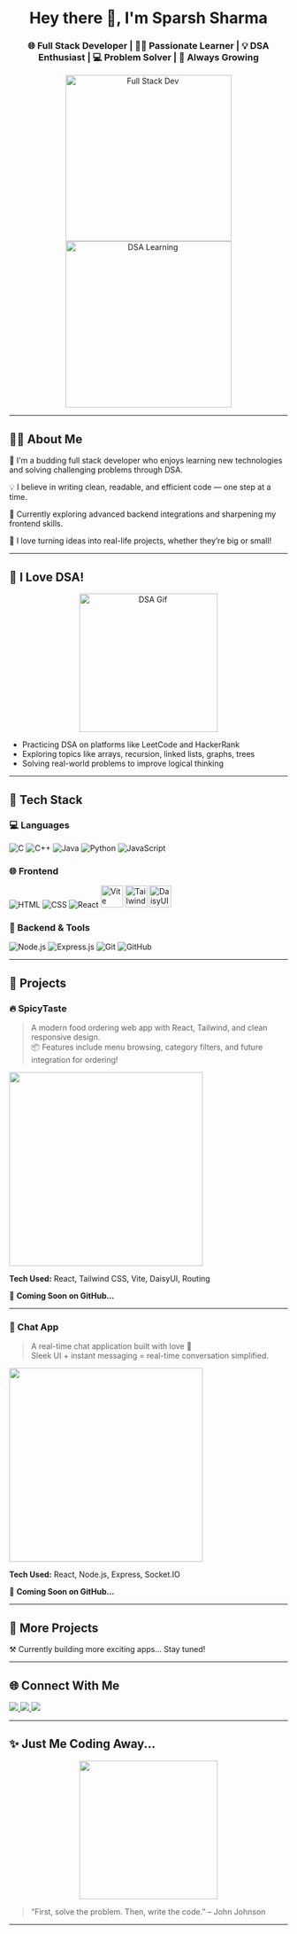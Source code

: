 <h1 align="center">Hey there 👋, I'm Sparsh Sharma</h1>
<h3 align="center">
  🌐 Full Stack Developer | 👨‍🎓 Passionate Learner | 💡 DSA Enthusiast | 💻 Problem Solver | 🌱 Always Growing
</h3>

<p align="center">
  <img src="https://cdn.dribbble.com/users/1162077/screenshots/3848914/programmer.gif" width="300" alt="Full Stack Dev" />
  <img src="https://media.giphy.com/media/VbnUQpnihPSIgIXuZv/giphy.gif" width="300" alt="DSA Learning" />
</p>

---

## 👨‍💻 About Me

🎯 I'm a budding full stack developer who enjoys learning new technologies and solving challenging problems through DSA.

💡 I believe in writing clean, readable, and efficient code — one step at a time.

🌱 Currently exploring advanced backend integrations and sharpening my frontend skills.

🚀 I love turning ideas into real-life projects, whether they’re big or small!

---

## 🧠 I Love DSA!

<p align="center">
  <img src="https://media.giphy.com/media/26xBsYF0gkq3zv3DO/giphy.gif" width="250" alt="DSA Gif" />
</p>

- Practicing DSA on platforms like LeetCode and HackerRank  
- Exploring topics like arrays, recursion, linked lists, graphs, trees  
- Solving real-world problems to improve logical thinking

---

## 🔧 Tech Stack

### 💻 Languages
<p align="left">
  <img src="https://img.icons8.com/color/48/000000/c-programming.png" title="C" />
  <img src="https://img.icons8.com/color/48/000000/c-plus-plus-logo.png" title="C++" />
  <img src="https://img.icons8.com/color/48/000000/java-coffee-cup-logo.png" title="Java" />
  <img src="https://img.icons8.com/color/48/000000/python.png" title="Python" />
  <img src="https://img.icons8.com/color/48/000000/javascript.png" title="JavaScript" />
</p>

### 🌐 Frontend
<p align="left">
  <img src="https://img.icons8.com/color/48/000000/html-5--v1.png" title="HTML" />
  <img src="https://img.icons8.com/color/48/000000/css3.png" title="CSS" />
  <img src="https://img.icons8.com/offices/48/react.png" title="React" />
  <img src="https://vitejs.dev/logo.svg" width="40" title="Vite" />
  <img src="https://www.vectorlogo.zone/logos/tailwindcss/tailwindcss-icon.svg" width="40" title="TailwindCSS" />
  <img src="https://daisyui.com/images/daisyui-logo/daisyui-logo-icon.svg" width="40" title="DaisyUI" />
</p>

### 🧪 Backend & Tools
<p align="left">
  <img src="https://img.icons8.com/color/48/000000/nodejs.png" title="Node.js" />
  <img src="https://img.icons8.com/ios/50/express-js.png" title="Express.js" />
  <img src="https://img.icons8.com/color/48/000000/git.png" title="Git" />
  <img src="https://img.icons8.com/ios-glyphs/48/github.png" title="GitHub" />
</p>

---

## 🚀 Projects

### 🔥 SpicyTaste
> A modern food ordering web app with React, Tailwind, and clean responsive design.  
> 📦 Features include menu browsing, category filters, and future integration for ordering!

<p>
  <img src="https://media.giphy.com/media/eNAsjO55tPbgaor7ma/giphy.gif" width="350" />
</p>

**Tech Used:** React, Tailwind CSS, Vite, DaisyUI, Routing

🔗 **Coming Soon on GitHub...**

---

### 💬 Chat App
> A real-time chat application built with love 💬  
> Sleek UI + instant messaging = real-time conversation simplified.

<p>
  <img src="https://media.giphy.com/media/qgQUggAC3Pfv687qPC/giphy.gif" width="350" />
</p>

**Tech Used:** React, Node.js, Express, Socket.IO

🔗 **Coming Soon on GitHub...**

---

## 📁 More Projects

⚒️ Currently building more exciting apps... Stay tuned!

---

## 🌐 Connect With Me

<p>
  <a href="mailto:sparsh@example.com">
    <img src="https://img.shields.io/badge/Gmail-sparsh@example.com-red?style=for-the-badge&logo=gmail" />
  </a>
  <a href="https://www.linkedin.com">
    <img src="https://img.shields.io/badge/LinkedIn-Sparsh%20Sharma-blue?style=for-the-badge&logo=linkedin" />
  </a>
  <a href="https://github.com/sparshsharma">
    <img src="https://img.shields.io/badge/GitHub-sparshsharma-black?style=for-the-badge&logo=github" />
  </a>
</p>

---

## ✨ Just Me Coding Away...

<p align="center">
  <img src="https://media.giphy.com/media/L1R1tvI9svkIWwpVYr/giphy.gif" width="250" />
</p>

> “First, solve the problem. Then, write the code.” – John Johnson

---
